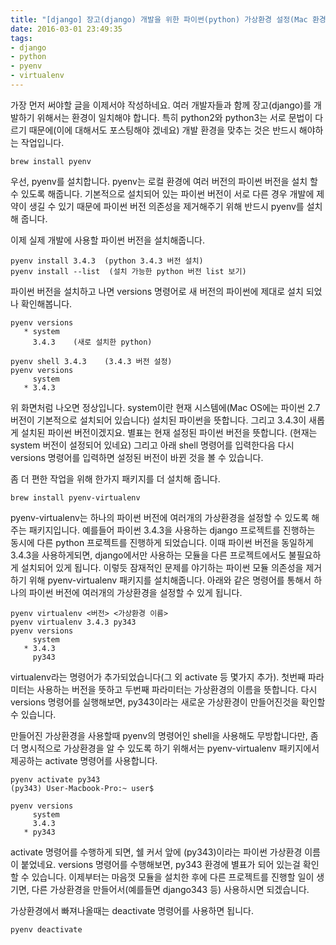 ```yaml
---
title: "[django] 장고(django) 개발을 위한 파이썬(python) 가상환경 설정(Mac 환경)"
date: 2016-03-01 23:49:35
tags:
- django
- python
- pyenv
- virtualenv
---
```

가장 먼저 써야할 글을 이제서야 작성하네요.
여러 개발자들과 함께 장고(django)를 개발하기 위해서는 환경이 일치해야 합니다. 
특히 python2와 python3는 서로 문법이 다르기 때문에(이에 대해서도 포스팅해야 겠네요) 개발 환경을 맞추는 것은 반드시 해야하는 작업입니다.

```
brew install pyenv
```

우선, pyenv를 설치합니다. pyenv는 로컬 환경에 여러 버전의 파이썬 버전을 설치 할 수 있도록 해줍니다. 
기본적으로 설치되어 있는 파이썬 버전이 서로 다른 경우 개발에 제약이 생길 수 있기 때문에 파이썬 버전 의존성을 제거해주기 위해 반드시 pyenv를 설치해 줍니다.

이제 실제 개발에 사용할 파이썬 버전을 설치해줍니다.

```
pyenv install 3.4.3  (python 3.4.3 버전 설치)
pyenv install --list  (설치 가능한 python 버전 list 보기)
```

파이썬 버전을 설치하고 나면 versions 명령어로 새 버전의 파이썬에 제대로 설치 되었나 확인해봅니다.

```
pyenv versions
   * system
     3.4.3    (새로 설치한 python)

pyenv shell 3.4.3    (3.4.3 버전 설정)
pyenv versions
     system
   * 3.4.3
```

위 화면처럼 나오면 정상입니다.
system이란 현재 시스템에(Mac OS에는 파이썬 2.7 버전이 기본적으로 설치되어 있습니다) 설치된 파이썬을 뜻합니다.
그리고 3.4.3이 새롭게 설치된 파이썬 버전이겠지요.
별표는 현재 설정된 파이썬 버전을 뜻합니다. (현재는 system 버전이 설정되어 있네요)
그리고 아래 shell 명령어를 입력한다음 다시 versions 명령어를 입력하면 설정된 버전이 바뀐 것을 볼 수 있습니다.

좀 더 편한 작업을 위해 한가지 패키지를 더 설치해 줍니다.

```
brew install pyenv-virtualenv
```

pyenv-virtualenv는 하나의 파이썬 버전에 여러개의 가상환경을 설정할 수 있도록 해주는 패키지입니다.
예를들어 파이썬 3.4.3을 사용하는 django 프로젝트를 진행하는 동시에 다른 python 프로젝트를 진행하게 되었습니다.
이때 파이썬 버전을 동일하게 3.4.3을 사용하게되면, django에서만 사용하는 모듈을 다른 프로젝트에서도 불필요하게 설치되어 있게 됩니다.
이렇듯 잠재적인 문제를 야기하는 파이썬 모듈 의존성을 제거하기 위해 pyenv-virtualenv 패키지를 설치해줍니다.
아래와 같은 명령어를 통해서 하나의 파이썬 버전에 여러개의 가상환경을 설정할 수 있게 됩니다.

```
pyenv virtualenv <버전> <가상환경 이름>
pyenv virtualenv 3.4.3 py343
pyenv versions
     system
   * 3.4.3
     py343
```

virtualenv라는 명령어가 추가되었습니다(그 외 activate 등 몇가지 추가). 
첫번째 파라미터는 사용하는 버전을 뜻하고 두번째 파라미터는 가상환경의 이름을 뜻합니다.
다시 versions 명령어를 실행해보면, py343이라는 새로운 가상환경이 만들어진것을 확인할 수 있습니다.

만들어진 가상환경을 사용할때 pyenv의 명령어인 shell을 사용해도 무방합니다만, 좀더 명시적으로 가상환경을 알 수 있도록 하기 위해서는 pyenv-virtualenv 패키지에서 제공하는 activate 명령어를 사용합니다.

```
pyenv activate py343
(py343) User-Macbook-Pro:~ user$

pyenv versions
     system
     3.4.3
   * py343
```

activate 명령어를 수행하게 되면, 쉘 커서 앞에 (py343)이라는 파이썬 가상환경 이름이 붙었네요.
versions 명령어를 수행해보면, py343 환경에 별표가 되어 있는걸 확인할 수 있습니다.
이제부터는 마음껏 모듈을 설치한 후에 다른 프로젝트를 진행할 일이 생기면, 다른 가상환경을 만들어서(예를들면 django343 등) 사용하시면 되겠습니다. 

가상환경에서 빠져나올때는 deactivate 명령어를 사용하면 됩니다.

```
pyenv deactivate
```
